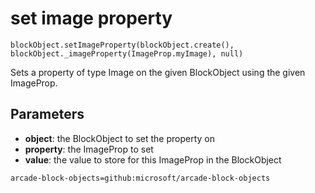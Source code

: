 # set image property

```sig
blockObject.setImageProperty(blockObject.create(), blockObject._imageProperty(ImageProp.myImage), null)
```

Sets a property of type Image on the given BlockObject using the given ImageProp.

## Parameters

* **object**: the BlockObject to set the property on
* **property**: the ImageProp to set
* **value**: the value to store for this ImageProp in the BlockObject

```package
arcade-block-objects=github:microsoft/arcade-block-objects
```
